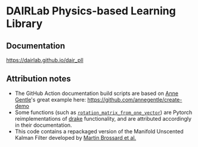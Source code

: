 # DAIRLab Physics-based Learning Library

## Documentation
https://dairlab.github.io/dair_pll

## Attribution notes
* The GitHub Action documentation build scripts are based on [Anne Gentle](https://github.com/annegentle)'s great example here: https://github.com/annegentle/create-demo
* Some functions (such as [`rotation_matrix_from_one_vector`](https://dairlab.github.io/dair_pll/dair_pll.tensor_utils.html#dair_pll.tensor_utils.rotation_matrix_from_one_vector)) are Pytorch reimplementations of [drake](https://github.com/RobotLocomotion/drake) functionality, and are attributed accordingly in their documentation.
* This code contains a repackaged version of the Manifold Unscented Kalman Filter developed by [Martin Brossard et al.](https://github.com/CAOR-MINES-ParisTech/ukfm)
